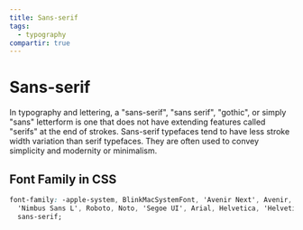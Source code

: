 ```yaml
---
title: Sans-serif
tags:
  - typography
compartir: true
---
```


# Sans-serif

In typography and lettering, a "sans-serif", "sans serif", "gothic", or simply "sans" letterform is one that does not have extending features called "serifs" at the end of strokes. Sans-serif typefaces tend to have less stroke width variation than serif typefaces. They are often used to convey simplicity and modernity or minimalism.

## Font Family in CSS

```css
font-family: -apple-system, BlinkMacSystemFont, 'Avenir Next', Avenir,
  'Nimbus Sans L', Roboto, Noto, 'Segoe UI', Arial, Helvetica, 'Helvetica Neue',
  sans-serif;
```
